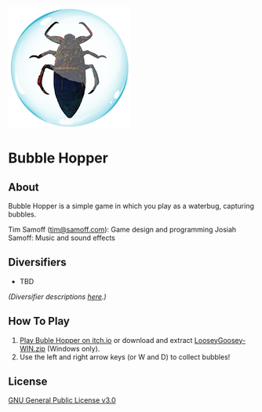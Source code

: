 
<img src="https://github.com/timsamoff/BubbleHopper/blob/main/Screenshots/gh.png?raw=true">

# Bubble Hopper

## About
Bubble Hopper is a simple game in which you play as a waterbug, capturing bubbles.

Tim Samoff (tim@samoff.com): Game design and programming
Josiah Samoff: Music and sound effects

## Diversifiers

* TBD

*(Diversifier descriptions [here](https://globalgamejam.org/news/global-game-jam-2025-diversifiers-are-here).)*

## How To Play

1. [Play Buble Hopper on itch.io](https://timsamoff.itch.io/bh) or download and extract [LooseyGoosey-WIN.zip](https://github.com/timsamoff/BubbleHopper/raw/mainBubbleHopper-WIN.zip) (Windows only).
2. Use the left and right arrow keys (or W and D) to collect bubbles!

## License
[GNU General Public License v3.0](https://www.gnu.org/licenses/gpl-3.0.en.html)
